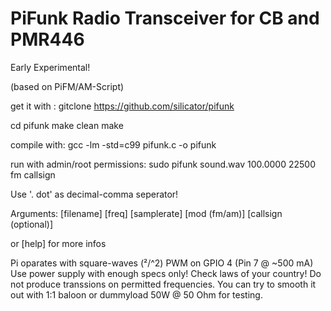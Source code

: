 # PiFunk Radio Transceiver for CB and PMR446 
Early Experimental! 

(based on PiFM/AM-Script)

get it with : 
gitclone https://github.com/silicator/pifunk

cd pifunk
make clean
make

compile with:
gcc -lm -std=c99 pifunk.c -o pifunk 

run with admin/root permissions:
sudo pifunk sound.wav 100.0000 22500 fm callsign

Use '. dot' as decimal-comma seperator! 

Arguments: [filename] [freq] [samplerate] [mod (fm/am)] [callsign (optional)] 

or [help] for more infos 

Pi oparates with square-waves (²/^2) PWM on GPIO 4 (Pin 7 @ ~500 mA)
Use power supply with enough specs only!
Check laws of your country! Do not produce transsions on permitted frequencies.
You can try to smooth it out with 1:1 baloon or dummyload 50W @ 50 Ohm for testing.



